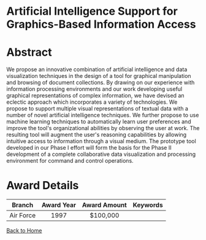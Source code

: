 
Artificial Intelligence Support for Graphics-Based Information Access
=====================================================================

# Abstract


We propose an innovative combination of artificial intelligence and data visualization techniques in the design of a tool for graphical manipulation and browsing of document collections. By drawing on our experience with information processing environments and our work developing useful graphical representations of complex information, we have devised an eclectic approach which incorporates a variety of technologies. We propose to support multiple visual representations of textual data with a number of novel artificial intelligence techniques. We further propose to use machine learning techniques to automatically learn user preferences and improve the tool's organizational abilities by observing the user at work. The resulting tool will augment the user's reasoning capabilities by allowing intuitive access to information through a visual medium. The prototype tool developed in our Phase I effort will form the basis for the Phase II development of a complete collaborative data visualization and processing environment for command and control operations.  

# Award Details

|Branch|Award Year|Award Amount|Keywords|
| :---: | :---: | :---: | :---: |
|Air Force|1997|$100,000||
  
  


[Back to Home](https://github.com/chrischow/dod_sbir_awards#854)